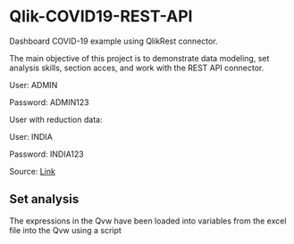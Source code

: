 # Qlik-COVID19-REST-API
Dashboard COVID-19 example using QlikRest connector.

The main objective of this project is to demonstrate data modeling, set analysis skills, section acces, and work with the REST API connector.

User: ADMIN

Password: ADMIN123

User with reduction data:

User: INDIA

Password: INDIA123

Source: [Link](https://github.com/Omaroid/Covid-19-API)

## Set analysis

The expressions in the Qvw have been loaded into variables from the excel file into the Qvw using a script
